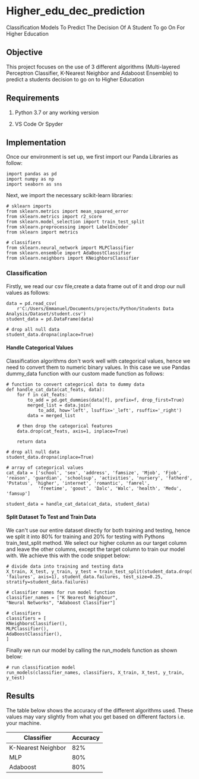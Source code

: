 # Higher_edu_dec_prediction

Classification Models To Predict The Decision Of A Student To go On For Higher Education

## Objective

This project focuses on the use of 3 different algorithms (Multi-layered Perceptron Classifier, K-Nearest Neighbor and Adaboost Ensemble) to predict a students decision to go on to Higher Education

## Requirements

1. Python 3.7 or any working version

2. VS Code Or Spyder

## Implementation

Once our environment is set up, we first import our Panda Libraries as follow:

    import pandas as pd
    import numpy as np
    import seaborn as sns

Next, we import the necessary scikit-learn libraries:

    # sklearn imports
    from sklearn.metrics import mean_squared_error
    from sklearn.metrics import r2_score
    from sklearn.model_selection import train_test_split
    from sklearn.preprocessing import LabelEncoder
    from sklearn import metrics

    # classifiers
    from sklearn.neural_network import MLPClassifier
    from sklearn.ensemble import AdaBoostClassifier
    from sklearn.neighbors import KNeighborsClassifier

### Classification

Firstly, we read our csv file,create a data frame out of it and drop our null values as follows:

    data = pd.read_csv(
        r'C:/Users/Emmanuel/Documents/projects/Python/Students Data Analysis/Dataset/student.csv')
    student_data = pd.DataFrame(data)

    # drop all null data
    student_data.dropna(inplace=True)

#### Handle Categorical Values

Classification algorithms don't work well with categorical values, hence we need to convert them to numeric binary values. In this case we use Pandas dummy_data function with our custom made function as follows:

    # function to convert categorical data to dummy data
    def handle_cat_data(cat_feats, data):
        for f in cat_feats:
            to_add = pd.get_dummies(data[f], prefix=f, drop_first=True)
            merged_list = data.join(
                to_add, how='left', lsuffix='_left', rsuffix='_right')
            data = merged_list

        # then drop the categorical features
        data.drop(cat_feats, axis=1, inplace=True)

        return data

    # drop all null data
    student_data.dropna(inplace=True)

    # array of categorical values
    cat_data = ['school', 'sex', 'address', 'famsize', 'Mjob', 'Fjob', 'reason', 'guardian', 'schoolsup', 'activities', 'nursery', 'fatherd', 'Pstatus', 'higher', 'internet', 'romantic', 'famrel',
                'freetime', 'goout', 'Dalc', 'Walc', 'health', 'Medu', 'famsup']

    student_data = handle_cat_data(cat_data, student_data)

#### Split Dataset To Test and Train Data

We can't use our entire dataset directly for both training and testing, hence we split it into 80% for training and 20% for testing with Pythons train_test_split method. We select our higher column as our target column and leave the other columns, except the target column to train our model with. We achieve this with the code snippet below:

    # divide data into training and testing data
    X_train, X_test, y_train, y_test = train_test_split(student_data.drop(
    'failures', axis=1), student_data.failures, test_size=0.25, stratify=student_data.failures)

    # classifier names for run model function
    classifier_names = ["K Nearest Neighbour",
    "Neural Networks", "Adaboost Classifier"]

    # classifiers
    classifiers = [
    KNeighborsClassifier(),
    MLPClassifier(),
    AdaBoostClassifier(),
    ]

Finally we run our model by calling the run_models function as shown below:

    # run classification model
    run_models(classifier_names, classifiers, X_train, X_test, y_train, y_test)

## Results

The table below shows the accuracy of the different algorithms used. These values may vary slightly from what you get based on different factors i.e. your machine.

| Classifier         | Accuracy |
| ------------------ | -------- |
| K-Nearest Neighbor | 82%      |
| MLP                | 80%      |
| Adaboost           | 80%      |

